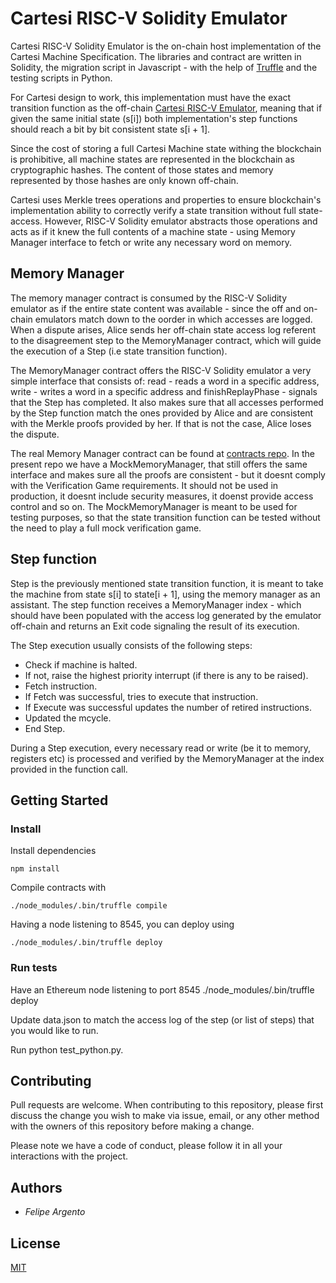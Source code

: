 
# Cartesi RISC-V Solidity Emulator

Cartesi RISC-V Solidity Emulator is the on-chain host implementation of the Cartesi Machine Specification. The libraries and contract are written in Solidity, the migration script in Javascript - with the help of [Truffle](https://github.com/trufflesuite/truffle) and the testing scripts in Python.

For Cartesi design to work, this implementation must have the exact transition function as the off-chain [Cartesi RISC-V Emulator](https://github.com/cartesi/core), meaning that if given the same initial state (s[i]) both implementation's step functions should reach a bit by bit consistent state s[i + 1].

Since the cost of storing a full Cartesi Machine state withing the blockchain is prohibitive, all machine states are represented in the blockchain as cryptographic hashes. The content of those states and memory represented by those hashes are only known off-chain.

Cartesi uses Merkle trees operations and properties to ensure blockchain's implementation ability to correctly verify a state transition without full state-access. However, RISC-V Solidity emulator abstracts those operations and acts as if it knew the full contents of a machine state - using Memory Manager interface to fetch or write any necessary word on memory.

## Memory Manager

The memory manager contract is consumed by the RISC-V Solidity emulator as if the entire state content was available - since the off and on-chain emulators match down to the oorder in which accesses are logged. When a dispute arises, Alice sends her off-chain state access log referent to the disagreement step to the MemoryManager contract, which will guide the execution of a Step (i.e state transition function).

The MemoryManager contract offers the RISC-V Solidity emulator a very simple interface that consists of: read - reads a word in a specific address, write - writes a word in a specific address and finishReplayPhase - signals that the Step has completed. It also makes sure that all accesses performed by the Step function match the ones provided by Alice and are consistent with the Merkle proofs provided by her. If that is not the case, Alice loses the dispute.

The real Memory Manager contract can be found at [contracts repo](https://github.com/cartesi/contracts). In the present repo we have a MockMemoryManager, that still offers the same interface and makes sure all the proofs are consistent - but it doesnt comply with the Verification Game requirements. It should not be used in production, it doesnt include security measures, it doenst provide access control and so on. The MockMemoryManager is meant to be used for testing purposes, so that the state transition function can be tested without the need to play a full mock verification game.

## Step function

Step is the previously mentioned state transition function, it is meant to take the machine from state s[i] to state[i + 1], using the memory manager as an assistant. The step function receives a MemoryManager index - which should have been populated with the access log generated by the emulator off-chain and returns an Exit code signaling the result of its execution.

The Step execution usually consists of the following steps:
- Check if machine is halted.
- If not, raise the highest priority interrupt (if there is any to be raised).
- Fetch instruction.
- If Fetch was successful, tries to execute that instruction.
- If Execute was successful updates the number of retired instructions.
- Updated the mcycle.
- End Step.

During a Step execution, every necessary read or write (be it to memory, registers etc) is processed and verified by the MemoryManager at the index provided in the function call.

## Getting Started

### Install

Install dependencies

    npm install

Compile contracts with

    ./node_modules/.bin/truffle compile

Having a node listening to 8545, you can deploy using

    ./node_modules/.bin/truffle deploy


### Run tests
Have an Ethereum node listening to port 8545
    ./node_modules/.bin/truffle deploy

Update data.json to match the access log of the step (or list of steps) that you would like to run.

Run python test_python.py.


## Contributing

Pull requests are welcome. When contributing to this repository, please first discuss the change you wish to make via issue, email, or any other method with the owners of this repository before making a change.

Please note we have a code of conduct, please follow it in all your interactions with the project.

## Authors

* *Felipe Argento*

## License
[MIT](https://choosealicense.com/licenses/mit/)

